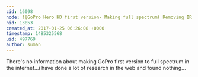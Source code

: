 ```yaml
---
cid: 16098
node: ![GoPro Hero HD first version- Making full spectrum( Removing IR filter)](../notes/suman/01-16-2017/gopro-hero-hd-first-version-making-full-spectrum-removing-ir-filter)
nid: 13853
created_at: 2017-01-25 06:26:08 +0000
timestamp: 1485325568
uid: 497769
author: suman
---
```


There's no information about making GoPro first version to full spectrum in the internet...i have done a lot of research in the web and found nothing...
